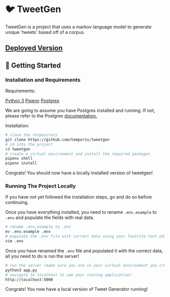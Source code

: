 # 🐦 TweetGen

TweetGen is a project that uses a markov language model to generate unique 'tweets' based off of a corpus.

## [Deployed Version](https://tweetgen123.herokuapp.com/)

## 🚀 Getting Started

### Installation and Requirements

Requirements:

[Python 3](https://www.python.org/)
[Pipenv](https://pipenv.kennethreitz.org/en/latest/)
[Postgres](https://www.postgresql.org/)

We are going to assume you have Postgres installed and running. If not, please refer to the Postgres [documentation.](https://www.postgresql.org/)

Installation:

```bash
# clone the respository
git clone https://github.com/tempor1s/tweetgen
# cd into the project
cd tweetgen
# create a virtual environment and install the required packages
pipenv shell
pipenv install
```

Congrats! You should now have a locally installed version of tweetgen!

### Running The Project Locally

If you have not yet followed the installation steps, go and do so before continuing.

Once you have everything installed, you need to rename `.env.example` to `.env` and populate the fields with real data.

```bash
# rename .env.example to .env
mv .env.example .env
# populate the .env file with correct data using your favorite text editor!
vim .env
```

Once you have renamed the `.env` file and populated it with the correct data, all you need to do is run the server!

```bash
# run the server (make sure you are in your virtual environment you created in an earlier step)
python3 app.py
# navigate to localhost to see your running application!
http://localhost:5000
```

Congrats! You now have a local version of Tweet Generator running!